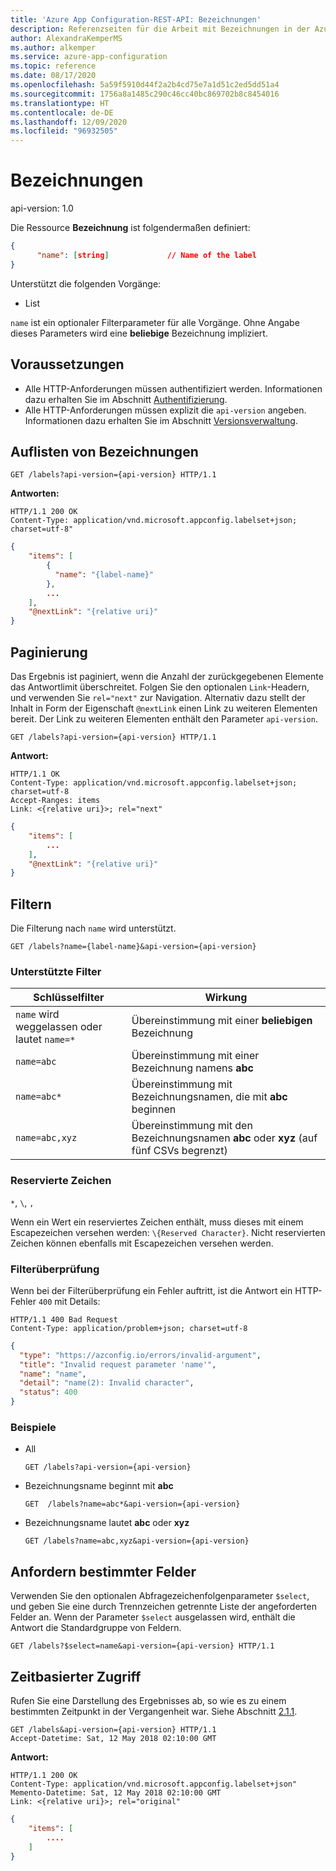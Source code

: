 ```yaml
---
title: 'Azure App Configuration-REST-API: Bezeichnungen'
description: Referenzseiten für die Arbeit mit Bezeichnungen in der Azure App Configuration-REST-API
author: AlexandraKemperMS
ms.author: alkemper
ms.service: azure-app-configuration
ms.topic: reference
ms.date: 08/17/2020
ms.openlocfilehash: 5a59f5910d44f2a2b4cd75e7a1d51c2ed5dd51a4
ms.sourcegitcommit: 1756a8a1485c290c46cc40bc869702b8c8454016
ms.translationtype: HT
ms.contentlocale: de-DE
ms.lasthandoff: 12/09/2020
ms.locfileid: "96932505"
---
```

# <a name="labels"></a>Bezeichnungen

api-version: 1.0

Die Ressource **Bezeichnung** ist folgendermaßen definiert:

```json
{
      "name": [string]             // Name of the label
}
```

Unterstützt die folgenden Vorgänge:

- List

``name`` ist ein optionaler Filterparameter für alle Vorgänge. Ohne Angabe dieses Parameters wird eine **beliebige** Bezeichnung impliziert.

## <a name="prerequisites"></a>Voraussetzungen

- Alle HTTP-Anforderungen müssen authentifiziert werden. Informationen dazu erhalten Sie im Abschnitt [Authentifizierung](./rest-api-authentication-index.md).
- Alle HTTP-Anforderungen müssen explizit die `api-version` angeben. Informationen dazu erhalten Sie im Abschnitt [Versionsverwaltung](./rest-api-versioning.md).

## <a name="list-labels"></a>Auflisten von Bezeichnungen

```http
GET /labels?api-version={api-version} HTTP/1.1
```

**Antworten:**

```http
HTTP/1.1 200 OK
Content-Type: application/vnd.microsoft.appconfig.labelset+json; charset=utf-8"
```

```json
{
    "items": [
        {
          "name": "{label-name}"
        },
        ...
    ],
    "@nextLink": "{relative uri}"
}
```

## <a name="pagination"></a>Paginierung

Das Ergebnis ist paginiert, wenn die Anzahl der zurückgegebenen Elemente das Antwortlimit überschreitet. Folgen Sie den optionalen `Link`-Headern, und verwenden Sie `rel="next"` zur Navigation. Alternativ dazu stellt der Inhalt in Form der Eigenschaft `@nextLink` einen Link zu weiteren Elementen bereit. Der Link zu weiteren Elementen enthält den Parameter `api-version`.

```http
GET /labels?api-version={api-version} HTTP/1.1
```

**Antwort:**

```http
HTTP/1.1 OK
Content-Type: application/vnd.microsoft.appconfig.labelset+json; charset=utf-8
Accept-Ranges: items
Link: <{relative uri}>; rel="next"
```

```json
{
    "items": [
        ...
    ],
    "@nextLink": "{relative uri}"
}
```

## <a name="filtering"></a>Filtern

Die Filterung nach `name` wird unterstützt.

```http
GET /labels?name={label-name}&api-version={api-version}
```

### <a name="supported-filters"></a>Unterstützte Filter

|Schlüsselfilter|Wirkung|
|--|--|
|`name` wird weggelassen oder lautet `name=*`|Übereinstimmung mit einer **beliebigen** Bezeichnung|
|`name=abc`|Übereinstimmung mit einer Bezeichnung namens **abc**|
|`name=abc*`|Übereinstimmung mit Bezeichnungsnamen, die mit **abc** beginnen|
|`name=abc,xyz`|Übereinstimmung mit den Bezeichnungsnamen **abc** oder **xyz** (auf fünf CSVs begrenzt)|

### <a name="reserved-characters"></a>Reservierte Zeichen

`*`, `\`, `,`

Wenn ein Wert ein reserviertes Zeichen enthält, muss dieses mit einem Escapezeichen versehen werden: `\{Reserved Character}`. Nicht reservierten Zeichen können ebenfalls mit Escapezeichen versehen werden.

### <a name="filter-validation"></a>Filterüberprüfung

Wenn bei der Filterüberprüfung ein Fehler auftritt, ist die Antwort ein HTTP-Fehler `400` mit Details:

```http
HTTP/1.1 400 Bad Request
Content-Type: application/problem+json; charset=utf-8
```

```json
{
  "type": "https://azconfig.io/errors/invalid-argument",
  "title": "Invalid request parameter 'name'",
  "name": "name",
  "detail": "name(2): Invalid character",
  "status": 400
}
```

### <a name="examples"></a>Beispiele

- All

    ```http
    GET /labels?api-version={api-version}
    ```

- Bezeichnungsname beginnt mit **abc**

    ```http
    GET  /labels?name=abc*&api-version={api-version}
    ```

- Bezeichnungsname lautet **abc** oder **xyz**

    ```http
    GET /labels?name=abc,xyz&api-version={api-version}
    ```

## <a name="request-specific-fields"></a>Anfordern bestimmter Felder

Verwenden Sie den optionalen Abfragezeichenfolgenparameter `$select`, und geben Sie eine durch Trennzeichen getrennte Liste der angeforderten Felder an. Wenn der Parameter `$select` ausgelassen wird, enthält die Antwort die Standardgruppe von Feldern.

```http
GET /labels?$select=name&api-version={api-version} HTTP/1.1
```

## <a name="time-based-access"></a>Zeitbasierter Zugriff

Rufen Sie eine Darstellung des Ergebnisses ab, so wie es zu einem bestimmten Zeitpunkt in der Vergangenheit war. Siehe Abschnitt [2.1.1](https://tools.ietf.org/html/rfc7089#section-2.1).

```http
GET /labels&api-version={api-version} HTTP/1.1
Accept-Datetime: Sat, 12 May 2018 02:10:00 GMT
```

**Antwort:**

```http
HTTP/1.1 200 OK
Content-Type: application/vnd.microsoft.appconfig.labelset+json"
Memento-Datetime: Sat, 12 May 2018 02:10:00 GMT
Link: <{relative uri}>; rel="original"
```

```json
{
    "items": [
        ....
    ]
}
```
